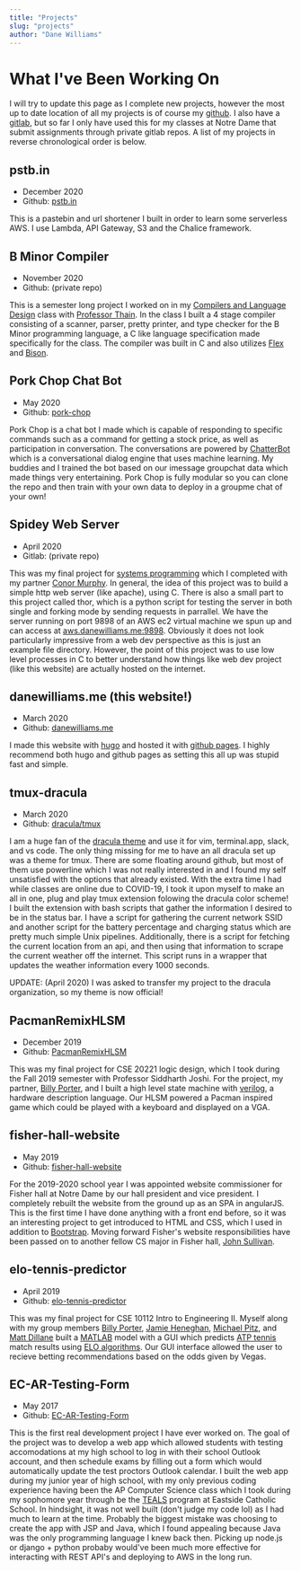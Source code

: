 ```yaml
---
title: "Projects"
slug: "projects"
author: "Dane Williams"
---
```


# What I've Been Working On
I will try to update this page as I complete new projects, however the most up to date location of all my projects is of course my [github](https://github.com/danerwilliams). I also have a [gitlab](https://gitlab.com/dwilli36), but so far I only have used this for my classes at Notre Dame that submit assignments through private gitlab repos. A list of my projects in reverse chronological order is below.

## pstb.in
* December 2020
* Github: [pstb.in](https://github.com/danerwilliams/pstb.in)

This is a pastebin and url shortener I built in order to learn some serverless AWS. 
I use Lambda, API Gateway, S3 and the Chalice framework. 

## B Minor Compiler
* November 2020
* Github: (private repo)

This is a semester long project I worked on in my [Compilers and Language Design](https://www3.nd.edu/~dthain/compilerbook/) class with [Professor Thain](https://www3.nd.edu/~dthain/). 
In the class I built a 4 stage compiler consisting of a scanner, parser, pretty printer, and type checker for the B Minor programming language, a C like language specification made specifically for the class. 
The compiler was built in C and also utilizes [Flex](https://github.com/westes/flex) and [Bison](https://github.com/akimd/bison).

## Pork Chop Chat Bot
* May 2020
* Github: [pork-chop](https://github.com/danerwilliams/pork-chop)

Pork Chop is a chat bot I made which is capable of responding to specific commands such as a command for getting a stock price, as well as participation in conversation. The conversations are powered by [ChatterBot](https://github.com/gunthercox/ChatterBot) which is a conversational dialog engine that uses machine learning. My buddies and I trained the bot based on our imessage groupchat data which made things very entertaining. Pork Chop is fully modular so you can clone the repo and then train with your own data to deploy in a groupme chat of your own!

## Spidey Web Server
* April 2020
* Gitlab: (private repo)

This was my final project for [systems programming](https://www3.nd.edu/~pbui/teaching/cse.20289.sp20) which I completed with my partner [Conor Murphy](https://github.com/cnrmrphy). 
In general, the idea of this project was to build a simple http web server (like apache), using C. There is also a small part to this project called thor, which is a python script for testing the server in both single and forking mode by sending requests in parrallel. 
We have the server running on port 9898 of an AWS ec2 virtual machine we spun up and can access at [aws.danewilliams.me:9898](http://aws.danewilliams.me:9898/). 
Obviously it does not look particularly impressive from a web dev perspective as this is just an example file directory. However, the point of this project was to use low level processes in C to better understand how things like web dev project (like this website) are actually hosted on the internet. 

## danewilliams.me (this website!)
* March 2020
* Github: [danewilliams.me](https://github.com/danerwilliams/danewilliams.me)

I made this website with [hugo](https://gohugo.io/) and hosted it with [github pages](https://pages.github.com/). I highly recommend both hugo and github pages as setting this all up was stupid fast and simple.

## tmux-dracula
* March 2020
* Github: [dracula/tmux](https://github.com/dracula/tmux)

I am a huge fan of the [dracula theme](https://draculatheme.com/) and use it for vim, terminal.app, slack, and vs code. The only thing missing for me to have an all dracula set up was a theme for tmux. There are some floating around github, but most of them use powerline which I was not really interested in and I found my self unsatisfied with the options that already existed. With the extra time I had while classes are online due to COVID-19, I took it upon myself to make an all in one, plug and play tmux extension folowing the dracula color scheme! I built the extension with bash scripts that gather the information I desired to be in the status bar. I have a script for gathering the current network SSID and another script for the battery percentage and charging status which are pretty much simple Unix pipelines. Additionally, there is a script for fetching the current location from an api, and then using that information to scrape the current weather off the internet. This script runs in a wrapper that updates the weather information every 1000 seconds.  
  
UPDATE: (April 2020) I was asked to transfer my project to the dracula organization, so my theme is now official!

## PacmanRemixHLSM
* December 2019
* Github: [PacmanRemixHLSM](https://github.com/danerwilliams/PacmanRemixHLSM)

This was my final project for CSE 20221 logic design, which I took during the Fall 2019 semester with Professor Siddharth Joshi. For the project, my partner, [Billy Porter](https://github.com/billyporter), and I built a high level state machine with [verilog](https://en.wikipedia.org/wiki/Verilog), a hardware description language. Our HLSM powered a Pacman inspired game which could be played with a keyboard and displayed on a VGA.

## fisher-hall-website
* May 2019
* Github: [fisher-hall-website](https://github.com/danerwilliams/fisher-hall-website)

For the 2019-2020 school year I was appointed website commissioner for Fisher hall at Notre Dame by our hall president and vice president. I completely rebuilt the website from the ground up as an SPA in angularJS. This is the first time I have done anything with a front end before, so it was an interesting project to get introduced to HTML and CSS, which I used in addition to [Bootstrap](https://getbootstrap.com/). Moving forward Fisher's website responsibilities have been passed on to another fellow CS major in Fisher hall, [John Sullivan](https://github.com/antithalian).

## elo-tennis-predictor
* April 2019
* Github: [elo-tennis-predictor](https://github.com/danerwilliams/elo-tennis-predictor)

This was my final project for CSE 10112 Intro to Engineering II. Myself along with my group members [Billy Porter](https://github.com/billyporter), [Jamie Heneghan](https://github.com/jheneghan16), [Michael Pitz](https://github.com/mpitz1), and [Matt Dillane](https://www.linkedin.com/in/matthew-dillane-382448194/) built a [MATLAB](https://www.mathworks.com/products/matlab.html) model with a GUI which predicts [ATP tennis](https://www.atptour.com/) match results using [ELO algorithms](https://en.wikipedia.org/wiki/Elo_rating_system). Our GUI interface allowed the user to recieve betting recommendations based on the odds given by Vegas.

## EC-AR-Testing-Form
* May 2017
* Github: [EC-AR-Testing-Form](https://github.com/danerwilliams/EC-AR-Testing-Form)

This is the first real development project I have ever worked on. The goal of the project was to develop a web app which allowed students with testing accomodations at my high school to log in with their school Outlook account, and then schedule exams by filling out a form which would automatically update the test proctors Outlook calendar. I built the web app during my junior year of high school, with my only previous coding experience having been the AP Computer Science class which I took during my sophomore year through be the [TEALS](https://www.microsoft.com/en-us/teals) program at Eastside Catholic School. In hindsight, it was not well built (don't judge my code lol) as I had much to learn at the time. Probably the biggest mistake was choosing to create the app with JSP and Java, which I found appealing because Java was the only programming language I knew back then. Picking up node.js or django + python probaby would've been much more effective for interacting with REST API's and deploying to AWS in the long run.  

